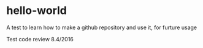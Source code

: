 # hello-world
A test to learn how to make a github repository and use it, for furture usage

Test code review 8.4/2016
